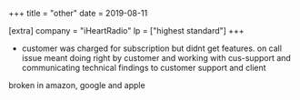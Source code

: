 +++
title = "other"
date = 2019-08-11

[extra]
company = "iHeartRadio"
lp = ["highest standard"]
+++

- customer was charged for subscription but didnt get features. on call issue meant doing right by customer
  and working with cus-support and communicating technical findings to customer support and client

broken in amazon, google and apple
